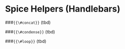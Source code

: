 # Spice Helpers (Handlebars)

###`{{\#concat}}`
(tbd)

###`{{\#condense}}`
(tbd)

###`{{\#loop}}`
(tbd)